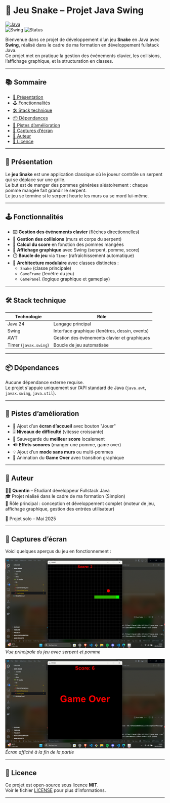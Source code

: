 # 🎯 Jeu Snake – Projet Java Swing

[![Java](https://skillicons.dev/icons?i=java)](https://www.java.com/)  
![Swing](https://img.shields.io/badge/Swing-GUI-yellow)
![Status](https://img.shields.io/badge/statut-fini-success)

Bienvenue dans ce projet de développement d’un jeu **Snake** en Java avec **Swing**, réalisé dans le cadre de ma formation en développement fullstack Java.  
Ce projet met en pratique la gestion des événements clavier, les collisions, l’affichage graphique, et la structuration en classes.

---

## 📚 Sommaire

- [🚀 Présentation](#-présentation)
- [🕹️ Fonctionnalités](#-fonctionnalités)
- [🛠️ Stack technique](#-stack-technique)
- [📦 Dépendances](#-dépendances)
- [🔮 Pistes d’amélioration](#-pistes-damélioration)
- [📸 Captures d’écran](#-captures-décran)
- [📌 Auteur](#-auteur)
- [📄 Licence](#-licence)

---

## 🚀 Présentation

Le **jeu Snake** est une application classique où le joueur contrôle un serpent qui se déplace sur une grille.  
Le but est de manger des pommes générées aléatoirement : chaque pomme mangée fait grandir le serpent.  
Le jeu se termine si le serpent heurte les murs ou se mord lui-même.

---

## 🕹️ Fonctionnalités

- ⌨️ **Gestion des événements clavier** (flèches directionnelles)  
- 🧱 **Gestion des collisions** (murs et corps du serpent)  
- 🧮 **Calcul du score** en fonction des pommes mangées  
- 🎨 **Affichage graphique** avec Swing (serpent, pomme, score)  
- ⏱️ **Boucle de jeu** via `Timer` (rafraîchissement automatique)  
- 🧩 **Architecture modulaire** avec classes distinctes :  
  - `Snake` (classe principale)  
  - `GameFrame` (fenêtre du jeu)  
  - `GamePanel` (logique graphique et gameplay)

---

## 🛠️ Stack technique

| Technologie              | Rôle                                            |
|-------------------------|-------------------------------------------------|
| Java 24                 | Langage principal                               |
| Swing                   | Interface graphique (fenêtres, dessin, events) |
| AWT                     | Gestion des événements clavier et graphiques    |
| Timer (`javax.swing`)   | Boucle de jeu automatisée                       |

---

## 📦 Dépendances

Aucune dépendance externe requise.  
Le projet s'appuie uniquement sur l’API standard de Java (`java.awt`, `javax.swing`, `java.util`).

---

## 🔮 Pistes d’amélioration

- 🏁 Ajout d’un **écran d’accueil** avec bouton "Jouer"  
- 🎚️ **Niveaux de difficulté** (vitesse croissante)  
- 💾 Sauvegarde du **meilleur score** localement  
- 🔊 **Effets sonores** (manger une pomme, game over)  
- 💡 Ajout d’un **mode sans murs** ou multi-pommes  
- 🎨 Animation du **Game Over** avec transition graphique  

---

## 📌 Auteur

👨‍💻 **Quentin** – Étudiant développeur Fullstack Java  
🎓 Projet réalisé dans le cadre de ma formation (Simplon)  
🎯 Rôle principal : conception et développement complet (moteur de jeu, affichage graphique, gestion des entrées utilisateur)

📆 Projet solo – Mai 2025

---

## 📸 Captures d’écran

Voici quelques aperçus du jeu en fonctionnement :

![Capture écran Snake](./Docu/Capture/snake-game-screenshot1.png)  
*Vue principale du jeu avec serpent et pomme*

![Écran Game Over](./Docu/Capture/snake-game-over.png)  
*Écran affiché à la fin de la partie*

---

## 📄 Licence

Ce projet est open-source sous licence **MIT**.  
Voir le fichier [LICENSE](./LICENSE) pour plus d’informations.

---
